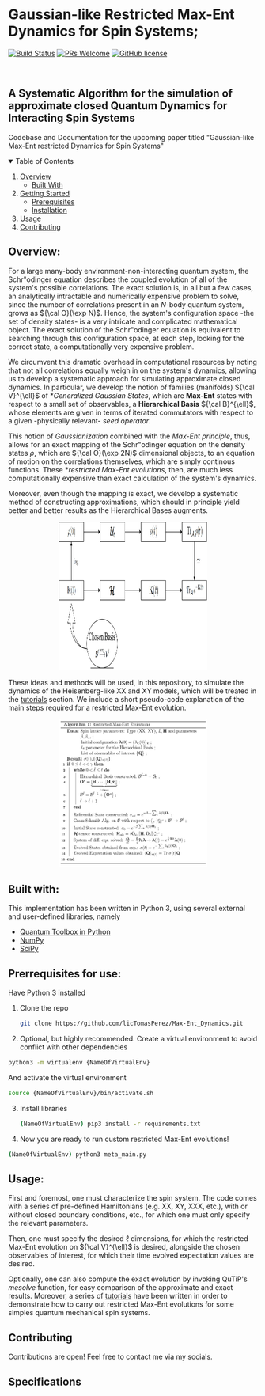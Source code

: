 # Gaussian-like Restricted Max-Ent Dynamics for Spin Systems; 

[![Build Status](https://img.shields.io/badge/build-v1.0.0-brightgreen)](https://github.com/licTomasPerez) 
[![PRs Welcome](https://img.shields.io/badge/PRs-welcome-brightgreen.svg?style=flat-square)](http://makeapullrequest.com) 
[![GitHub license](https://img.shields.io/badge/license-MIT-blue)](https://github.com/your/your-project/blob/master/LICENSE)

<br />
<p align="center">
  <h2> A Systematic Algorithm for the simulation of approximate closed Quantum Dynamics for Interacting Spin Systems </h2>
  <p align="center">
  </p>
</p>

Codebase and Documentation for the upcoming paper titled "Gaussian-like Max-Ent restricted Dynamics for Spin Systems"

<!-- TABLE OF CONTENTS -->
<details open="open">
  <summary>Table of Contents</summary>
  <ol>
    <li>
      <a href="#overview">Overview</a>
      <ul>
        <li><a href="#built-with">Built With</a></li>
      </ul>
    </li>
    <li>
      <a href="#getting-started">Getting Started</a>
      <ul>
        <li><a href="#prerequisites">Prerequisites</a></li>
        <li><a href="#installation">Installation</a></li>
      </ul>
    </li>
    <li><a href="#usage">Usage</a></li>
    <li><a href="#contributing">Contributing</a></li>

  </ol>
</details>

## Overview:

For a large many-body environment-non-interacting quantum system, the Schr\"odinger equation describes the coupled evolution of all of the system's possible correlations. The exact solution is, in all but a few cases, an analytically intractable and numerically expensive problem to solve, since the number of correlations present in an $N$-body quantum system, grows as ${\cal O}(\exp N)$.
Hence, the system's configuration space -the set of density states- is a very intricate and complicated mathematical object. The exact solution of the Schr\"odinger equation is equivalent to searching through this configuration space, at each step, looking for the correct state, a computationally very expensive problem. 

We circumvent this dramatic overhead in computational resources by noting that not all correlations equally weigh in on the system's dynamics, allowing us to develop a systematic approach for simulating approximate closed dynamics. In particular, we develop the notion of families (manifolds) ${\cal V}^{\ell}$ of **Generalized Gaussian States*, which are **Max-Ent** states with respect to a small set of observables, a **Hierarchical Basis** ${\cal B}^{\ell}$, whose elements are given in terms of iterated commutators with respect to a given -physically relevant- *seed operator*. 

This notion of *Gaussianization* combined with the *Max-Ent principle*, thus, allows for an exact mapping of the Schr\"odinger equation on the density states $\rho$, which are ${\cal O}(\exp 2N)$ dimensional objects, to an equation of motion on the correlations themselves, which are simply continous functions. 
These **restricted Max-Ent evolutions*, then, are much less computationally expensive than exact calculation of the system's dynamics.

Moreover, even though the mapping is exact, we develop a systematic method of constructing approximations, which should in principle yield better and better results as the Hierarchical Bases augments. 

<p align="center">
<img src="figs_readme/Comparing_Exact_vs_RME.jpg" style="width:300px;height:300px;">
</p>                                                                    
                                                         
These ideas and methods will be used, in this repository, to simulate the dynamics of the Heisenberg-like XX and XY models, which will be treated in the <a href= https://github.com/licTomasPerez/Max-Ent_Dynamics/tree/main/Hierarchical_Basis_Codebase/Tutorials>tutorials</a> section. 
We include a short pseudo-code explanation of the main steps required for a restricted Max-Ent evolution. 


<p align="center">
<img src="figs_readme/Restricted_ME_algo.jpg" style="width:300px;height:300px;">
</p>    

## Built with:

This implementation has been written in Python 3, using several external and user-defined libraries, namely

* [Quantum Toolbox in Python](https://qutip.org/qutip-tutorials/)
* [NumPy](https://numpy.org/doc/)
* [SciPy](https://docs.scipy.org/doc/scipy/index.html)

## Prerrequisites for use:

Have Python 3 installed

1. Clone the repo
   ```sh 
   git clone https://github.com/licTomasPerez/Max-Ent_Dynamics.git
   ```
2. Optional, but highly recommended. Create a virtual environment to avoid conflict with other dependencies
  ```sh
  python3 -m virtualenv {NameOfVirtualEnv}
  ```
  And activate the virtual environment
  ```sh
  source {NameOfVirtualEnv}/bin/activate.sh
  ```
3. Install libraries
   ```sh
   (NameOfVirtualEnv) pip3 install -r requirements.txt
   ```
4. Now you are ready to run custom restricted Max-Ent evolutions!
  ```sh
  (NameOfVirtualEnv) python3 meta_main.py
  ```
  
## Usage:

First and foremost, one must characterize the spin system. The code comes with a series of pre-defined Hamiltonians (e.g. XX, XY, XXX, etc.), with or without closed boundary conditions, etc., for which one must only specify the relevant parameters. 

Then, one must specify the desired $\ell$ dimensions, for which the restricted Max-Ent evolution on ${\cal V}^{\ell}$ is desired, alongside the chosen observables of interest, for which their time evolved expectation values are desired. 

Optionally, one can also compute the exact evolution by invoking QuTiP's *mesolve* function, for easy comparison of the approximate and exact results. 
Moreover, a series of <a href= https://github.com/licTomasPerez/Max-Ent_Dynamics/tree/main/Hierarchical_Basis_Codebase/Tutorials>tutorials</a> have been written in order to demonstrate how to carry out restricted Max-Ent evolutions for some simples quantum mechanical spin systems.

## Contributing

Contributions are open! Feel free to contact me via my socials. 

## Specifications
